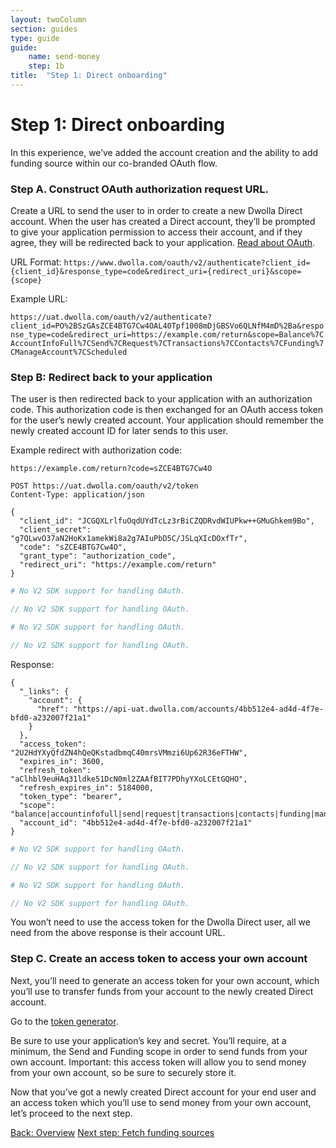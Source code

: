 ```yaml
---
layout: twoColumn
section: guides
type: guide
guide:
    name: send-money
    step: 1b
title:  "Step 1: Direct onboarding"
---
```


# Step 1: Direct onboarding

In this experience, we’ve added the account creation and the ability to add funding source within our co-branded OAuth flow.


### Step A. Construct OAuth authorization request URL.

Create a URL to send the user to in order to create a new Dwolla Direct account.  When the user has created a Direct account, they’ll be prompted to give your application permission to access their account, and if they agree, they will be redirected back to your application.  [Read about OAuth](https://docsv2.dwolla.com/#request-user-authorization).

URL Format:
`https://www.dwolla.com/oauth/v2/authenticate?client_id={client_id}&response_type=code&redirect_uri={redirect_uri}&scope={scope}`

Example URL:

`https://uat.dwolla.com/oauth/v2/authenticate?client_id=PO%2BSzGAsZCE4BTG7Cw4OAL40Tpf1008mDjGBSVo6QLNfM4mD%2Ba&response_type=code&redirect_uri=https://example.com/return&scope=Balance%7CAccountInfoFull%7CSend%7CRequest%7CTransactions%7CContacts%7CFunding%7CManageAccount%7CScheduled`

### Step B: Redirect back to your application

The user is then redirected back to your application with an authorization code. This authorization code is then exchanged for an OAuth access token for the user’s newly created account. Your application should remember the newly created account ID for later sends to this user.

Example redirect with authorization code:

`https://example.com/return?code=sZCE4BTG7Cw4O`

```raw
POST https://uat.dwolla.com/oauth/v2/token
Content-Type: application/json

{
  "client_id": "JCGQXLrlfuOqdUYdTcLz3rBiCZQDRvdWIUPkw++GMuGhkem9Bo",
  "client_secret": "g7QLwvO37aN2HoKx1amekWi8a2g7AIuPbD5C/JSLqXIcDOxfTr",
  "code": "sZCE4BTG7Cw4O",
  "grant_type": "authorization_code",
  "redirect_uri": "https://example.com/return"
}
```
```ruby
# No V2 SDK support for handling OAuth.
```
```javascript
// No V2 SDK support for handling OAuth.
```
```python
# No V2 SDK support for handling OAuth.
```
```php
// No V2 SDK support for handling OAuth.
```

Response:

```raw
{
  "_links": {
    "account": {
      "href": "https://api-uat.dwolla.com/accounts/4bb512e4-ad4d-4f7e-bfd0-a232007f21a1"
    }
  },
  "access_token": "2U2HdYXyQfdZN4hQeQKstadbmqC40mrsVMmzi6Up62R36eFTHW",
  "expires_in": 3600,
  "refresh_token": "aClhbl9euHAq31ldke51DcN0ml2ZAAfBIT7PDhyYXoLCEtGQHO",
  "refresh_expires_in": 5184000,
  "token_type": "bearer",
  "scope": "balance|accountinfofull|send|request|transactions|contacts|funding|manageaccount|scheduled",
  "account_id": "4bb512e4-ad4d-4f7e-bfd0-a232007f21a1"
}
```
```ruby
# No V2 SDK support for handling OAuth.
```
```javascript
// No V2 SDK support for handling OAuth.
```
```python
# No V2 SDK support for handling OAuth.
```
```php
// No V2 SDK support for handling OAuth.
```

You won’t need to use the access token for the Dwolla Direct user, all we need from the above response is their account URL.

### Step C. Create an access token to access your own account

Next, you’ll need to generate an access token for your own account, which you’ll use to transfer funds from your account to the newly created Direct account.

Go to the <a href="http://dwolla-token.herokuapp.com" target="_blank">token generator</a>.

Be sure to use your application’s key and secret. You’ll require, at a minimum, the Send and Funding scope in order to send funds from your own account.  Important: this access token will allow you to send money from your own account, so be sure to securely store it.

Now that you’ve got a newly created Direct account for your end user and an access token which you’ll use to send money from your own account, let’s proceed to the next step.

<nav class="pager-nav">
    <a href="./">Back: Overview</a>
    <a href="02-fetch-funding-sources.html">Next step: Fetch funding sources</a>
</nav>